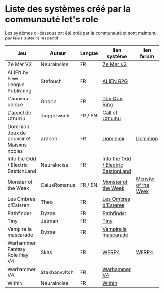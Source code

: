 # Liste des systèmes créé par la communauté let's role

Les systèmes ci-dessous ont été créé par la communauté et sont maintenu par leurs auteurs respectif.

| Jeu                                         | Auteur        | Langue  | lien système                                                                           | lien forum                                                                                     |
| ------------------------------------------- | ------------- | ------- | -------------------------------------------------------------------------------------- | ---------------------------------------------------------------------------------------------- |
| 7e Mer V2                                   | Neuralnoise   | FR      | [7e Mer V2](https://alpha.lets-role.com/sy/VdyCrUJ7wmhXhHfW)                           |                                                                                                |
| ALIEN by Free League Publishing             | Stefouch      | FR      | [ALIEN RPG](https://alpha.lets-role.com/sy/QqEoxwYVhRR6zvdx)                           |                                                                                                |
| L'anneau unique                             | Ghorin        | FR      | [The One Ring](https://alpha.lets-role.com/sy/kk7UEWz1P3d2bHmz)                        |                                                                                                |
| L'appel de Cthulhu                          | Jaggerwock    | FR / EN | [Call of Cthulhu](https://alpha.lets-role.com/sy/fcYYEimo2ZVYBuzF)                     |                                                                                                |
| Dominion: Jeux de pouvoir et Maisons nobles | Zracoh        | FR      | [Dominion](https://alpha.lets-role.com/sy/3puTDbPSL6s8i1OE)                            | [Dominion](https://community.lets-role.com/t/dominion-jeux-de-pouvoir-et-maisons-nobles/3043)  |
| Into the Odd / Electric BastionLand         | Neuralnoise   | FR      | [Into the Odd / Electric BastionLand](https://alpha.lets-role.com/sy/EOQxh2PfjTdSYznI) |                                                                                                |
| Monster of the Week                         | CaiusRomanus  | FR / EN | [Monster of the Week](https://alpha.lets-role.com/sy/gq07E0ifDDLNUixt)                 | [Monster of the Week](https://community.lets-role.com/t/monster-of-the-week/3143)              |
| Les Ombres d'Esteren                        | Theo          | FR      | [Les Ombres d'Esteren](https://alpha.lets-role.com/sy/8j0IG381Tu8WjT6e)                |                                                                                                |
| Pathfinder                                  | Dyzae         | FR      | [Pathfinder](https://alpha.lets-role.com/sy/JZkvSOv0SZzcz8Ty)                          |                                                                                                |
| Tiny                                        | Jetman        | FR      | [Tiny](https://alpha.lets-role.com/sy/8ZIghWOFvz5LDioG)                                |                                                                                                |
| Vampire la mascarade                        | Dyzae         | FR      | [Vampire la mascarade](https://alpha.lets-role.com/sy/uqwI6owuvt6KB1Ff)                |                                                                                                |
| Warhammer Fantasy Role Play V4              | Skas          | FR      | [WFRP4](https://alpha.lets-role.com/sy/8O43ELHETUdFV8mf)                               | [WFRP4](https://community.lets-role.com/t/warhammer-fantasy-role-play-v4-wfrp4-cubicle-7/2952) |
| Warhammer V4                                | Stakhanovitch | FR      | [Warhammer V4](https://alpha.lets-role.com/sy/Yitn3r9IsKPdcCqe)                        |                                                                                                |
| Within                                      | Neuralnoise   | FR      | [Within](https://alpha.lets-role.com/sy/fGtIGjVrif5viWqB)                              |                                                                                                |
